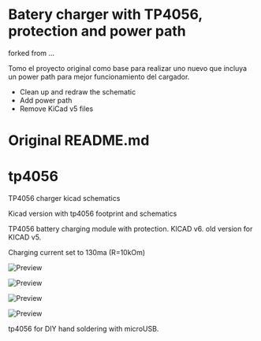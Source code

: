 # Batery charger with TP4056, protection and power path
forked from ...

Tomo el proyecto original como base para realizar uno nuevo que incluya un power path para mejor funcionamiento del cargador.

* Clean up and redraw the schematic
* Add power path
* Remove KiCad v5 files


# Original README.md

# tp4056
TP4056 charger kicad schematics

Kicad version with tp4056 footprint and schematics

TP4056 battery charging module with protection.  KICAD v6. old version for KICAD v5.

Charging current set to 130ma (R=10kOm)



![Preview](tp4056_kicad6_base/out/tp4056_pcb.jpg)


![Preview](tp4056_kicad6_base/out/tp4056_schematics.jpg)


![Preview](tp4056_kicad6_base/out/tp4056_diy_img1.jpg)


![Preview](tp4056_kicad6_base/out/tp4056_diy_img2.jpg)


tp4056 for DIY hand soldering with microUSB.
